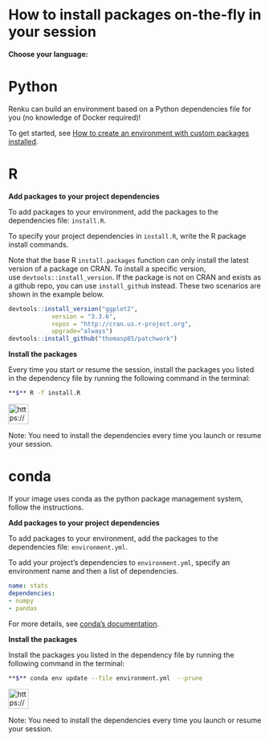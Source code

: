 # How to install packages on-the-fly in your session

**Choose your language:**

# Python

Renku can build an environment based on a Python dependencies file for you (no knowledge of Docker required)!

To get started, see [How to create an environment with custom packages installed](How%20to%20create%20an%20environment%20with%20custom%20packages%20%201960df2efafc801b88f6da59a0aa8234.md).

# R

**Add packages to your project dependencies**

To add packages to your environment, add the packages to the dependencies file: `install.R`.

To specify your project dependencies in `install.R`, write the R package install commands.

Note that the base R `install.packages` function can only install the latest version of a package on CRAN. To install a specific version, use `devtools::install_version`. If the package is not on CRAN and exists as a github repo, you can use `install_github` instead. These two scenarios are shown in the example below.

```r
devtools::install_version("ggplot2",
            version = "3.3.6",
            repos = "http://cran.us.r-project.org",
            upgrade="always")
devtools::install_github("thomasp85/patchwork")
```

**Install the packages**

Every time you start or resume the session, install the packages you listed in the dependency file by running the following command in the terminal:

```bash
**$** R -f install.R
```

<aside>
<img src="https://www.notion.so/icons/report_yellow.svg" alt="https://www.notion.so/icons/report_yellow.svg" width="40px" />

 Note: You need to install the dependencies every time you launch or resume your session.

</aside>

# conda

If your image uses conda as the python package management system, follow the instructions.

**Add packages to your project dependencies**

To add packages to your environment, add the packages to the dependencies file: `environment.yml`.

To add your project’s dependencies to `environment.yml`, specify an environment name and then a list of dependencies.

```yaml
name: stats
dependencies:
- numpy
- pandas
```

For more details, see [conda’s documentation](https://docs.conda.io/projects/conda/en/latest/user-guide/tasks/manage-environments.html#create-env-file-manually).

**Install the packages**

Install the packages you listed in the dependency file by running the following command in the terminal:

```bash
**$** conda env update --file environment.yml  --prune
```

<aside>
<img src="https://www.notion.so/icons/report_yellow.svg" alt="https://www.notion.so/icons/report_yellow.svg" width="40px" />

 Note: You need to install the dependencies every time you launch or resume your session.

</aside>